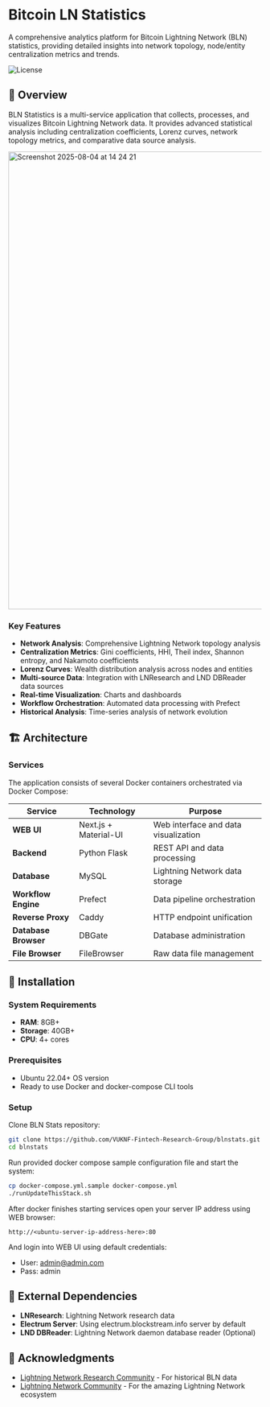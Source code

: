 # Bitcoin LN Statistics

A comprehensive analytics platform for Bitcoin Lightning Network (BLN) statistics, providing detailed insights into network topology, node/entity centralization metrics and trends.

![License](https://img.shields.io/badge/license-MIT-blue.svg)

## 🎯 Overview

BLN Statistics is a multi-service application that collects, processes, and visualizes Bitcoin Lightning Network data. It provides advanced statistical analysis including centralization coefficients, Lorenz curves, network topology metrics, and comparative data source analysis.


<img width="1139" height="910" alt="Screenshot 2025-08-04 at 14 24 21" src="https://github.com/user-attachments/assets/fbac735e-cf40-4ab8-aafd-0385410df58b" />



### Key Features

- **Network Analysis**: Comprehensive Lightning Network topology analysis
- **Centralization Metrics**: Gini coefficients, HHI, Theil index, Shannon entropy, and Nakamoto coefficients
- **Lorenz Curves**: Wealth distribution analysis across nodes and entities
- **Multi-source Data**: Integration with LNResearch and LND DBReader data sources
- **Real-time Visualization**: Charts and dashboards
- **Workflow Orchestration**: Automated data processing with Prefect
- **Historical Analysis**: Time-series analysis of network evolution

## 🏗️ Architecture

### Services

The application consists of several Docker containers orchestrated via Docker Compose:

| Service | Technology | Purpose |
|---------|------------|---------|
| **WEB UI** | Next.js + Material-UI | Web interface and data visualization |
| **Backend** | Python Flask | REST API and data processing |
| **Database** | MySQL | Lightning Network data storage |
| **Workflow Engine** | Prefect | Data pipeline orchestration |
| **Reverse Proxy** | Caddy | HTTP endpoint unification |
| **Database Browser** | DBGate | Database administration |
| **File Browser** | FileBrowser | Raw data file management |


## 🔧 Installation

### System Requirements
- **RAM**: 8GB+
- **Storage**: 40GB+
- **CPU**: 4+ cores



### Prerequisites
* Ubuntu 22.04+ OS version
* Ready to use Docker and docker-compose CLI tools


### Setup

Clone BLN Stats repository:
```bash
git clone https://github.com/VUKNF-Fintech-Research-Group/blnstats.git
cd blnstats
```

Run provided docker compose sample configuration file and start the system:
```bash
cp docker-compose.yml.sample docker-compose.yml
./runUpdateThisStack.sh
```

After docker finishes starting services open your server IP address using WEB browser:
```
http://<ubuntu-server-ip-address-here>:80
```
And login into WEB UI using default credentials:
- User: admin@admin.com
- Pass: admin

## 🔗 External Dependencies

- **LNResearch**: Lightning Network research data
- **Electrum Server**: Using electrum.blockstream.info server by default
- **LND DBReader**: Lightning Network daemon database reader (Optional)

## 🙏 Acknowledgments

- [Lightning Network Research Community](https://github.com/lnresearch) - For historical BLN data
- [Lightning Network Community](https://lightning.network/) - For the amazing Lightning Network ecosystem

